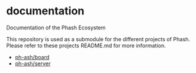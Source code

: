 # documentation
Documentation of the Phash Ecosystem

This repository is used as a submodule for the different projects of Phash. Please refer to these projects README.md for more information.

* [ph-ash/board](https://github.com/ph-ash/board)
* [ph-ash/server](https://github.com/ph-ash/server)

